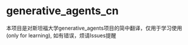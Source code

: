 # generative_agents_cn
本项目是对斯坦福大学generative_agents项目的简中翻译，仅用于学习使用(only for learning), 如有错误，烦请Issues提醒
